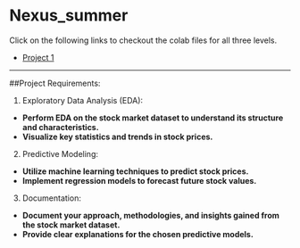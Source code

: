 # Nexus_summer
Click on the following links to checkout the colab files for all three levels.
- [Project 1](https://colab.research.google.com/drive/190k5NWcrPGrOHo88grKpY3vqvOrPkThF?usp=sharing)

---
##Project Requirements:

1. Exploratory Data Analysis (EDA):
- **Perform EDA on the stock market dataset to understand its structure and
characteristics.**
- **Visualize key statistics and trends in stock prices.**
  
2. Predictive Modeling:
- **Utilize machine learning techniques to predict stock prices.**
- **Implement regression models to forecast future stock values.**
3. Documentation:
  
- **Document your approach, methodologies, and insights gained from the stock
market dataset.**
- **Provide clear explanations for the chosen predictive models.**

